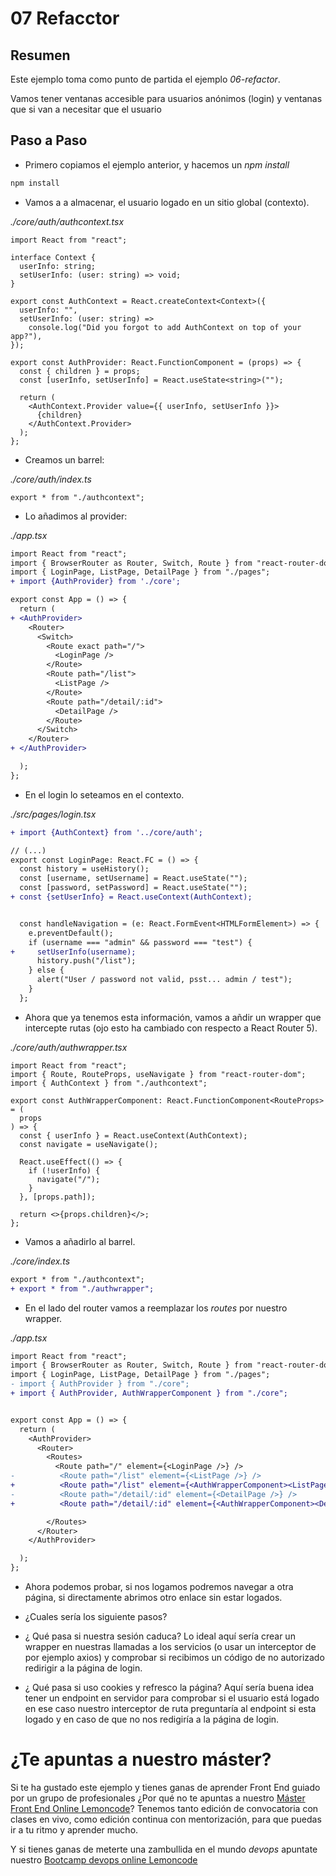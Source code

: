 # 07 Refacctor

## Resumen

Este ejemplo toma como punto de partida el ejemplo _06-refactor_.

Vamos tener ventanas accesible para usuarios anónimos (login) y ventanas
que si van a necesitar que el usuario

## Paso a Paso

- Primero copiamos el ejemplo anterior, y hacemos un _npm install_

```bash
npm install
```

- Vamos a a almacenar, el usuario logado en un sitio global (contexto).

_./core/auth/authcontext.tsx_

```tsx
import React from "react";

interface Context {
  userInfo: string;
  setUserInfo: (user: string) => void;
}

export const AuthContext = React.createContext<Context>({
  userInfo: "",
  setUserInfo: (user: string) =>
    console.log("Did you forgot to add AuthContext on top of your app?"),
});

export const AuthProvider: React.FunctionComponent = (props) => {
  const { children } = props;
  const [userInfo, setUserInfo] = React.useState<string>("");

  return (
    <AuthContext.Provider value={{ userInfo, setUserInfo }}>
      {children}
    </AuthContext.Provider>
  );
};
```

- Creamos un barrel:

_./core/auth/index.ts_

```tsx
export * from "./authcontext";
```

- Lo añadimos al provider:

_./app.tsx_

```diff
import React from "react";
import { BrowserRouter as Router, Switch, Route } from "react-router-dom";
import { LoginPage, ListPage, DetailPage } from "./pages";
+ import {AuthProvider} from './core';

export const App = () => {
  return (
+ <AuthProvider>
    <Router>
      <Switch>
        <Route exact path="/">
          <LoginPage />
        </Route>
        <Route path="/list">
          <ListPage />
        </Route>
        <Route path="/detail/:id">
          <DetailPage />
        </Route>
      </Switch>
    </Router>
+ </AuthProvider>

  );
};
```

- En el login lo seteamos en el contexto.

_./src/pages/login.tsx_

```diff
+ import {AuthContext} from '../core/auth';

// (...)
export const LoginPage: React.FC = () => {
  const history = useHistory();
  const [username, setUsername] = React.useState("");
  const [password, setPassword] = React.useState("");
+ const {setUserInfo} = React.useContext(AuthContext);


  const handleNavigation = (e: React.FormEvent<HTMLFormElement>) => {
    e.preventDefault();
    if (username === "admin" && password === "test") {
+     setUserInfo(username);
      history.push("/list");
    } else {
      alert("User / password not valid, psst... admin / test");
    }
  };
```

- Ahora que ya tenemos esta información, vamos a añdir un wrapper que intercepte rutas
  (ojo esto ha cambiado con respecto a React Router 5).

_./core/auth/authwrapper.tsx_

```tsx
import React from "react";
import { Route, RouteProps, useNavigate } from "react-router-dom";
import { AuthContext } from "./authcontext";

export const AuthWrapperComponent: React.FunctionComponent<RouteProps> = (
  props
) => {
  const { userInfo } = React.useContext(AuthContext);
  const navigate = useNavigate();

  React.useEffect(() => {
    if (!userInfo) {
      navigate("/");
    }
  }, [props.path]);

  return <>{props.children}</>;
};
```

- Vamos a añadirlo al barrel.

_./core/index.ts_

```diff
export * from "./authcontext";
+ export * from "./authwrapper";
```

- En el lado del router vamos a reemplazar los _routes_ por nuestro wrapper.

_./app.tsx_

```diff
import React from "react";
import { BrowserRouter as Router, Switch, Route } from "react-router-dom";
import { LoginPage, ListPage, DetailPage } from "./pages";
- import { AuthProvider } from "./core";
+ import { AuthProvider, AuthWrapperComponent } from "./core";


export const App = () => {
  return (
    <AuthProvider>
      <Router>
        <Routes>
          <Route path="/" element={<LoginPage />} />
-          <Route path="/list" element={<ListPage />} />
+          <Route path="/list" element={<AuthWrapperComponent><ListPage /></AuthWrapperComponent>} />
-          <Route path="/detail/:id" element={<DetailPage />} />
+          <Route path="/detail/:id" element={<AuthWrapperComponent><DetailPage /></AuthWrapperComponent/>} />

        </Routes>
      </Router>
    </AuthProvider>

  );
};
```

- Ahora podemos probar, si nos logamos podremos navegar a otra página, si directamente abrimos otro enlace
  sin estar logados.

- ¿Cuales sería los siguiente pasos?

- ¿ Qué pasa si nuestra sesión caduca? Lo ideal aquí sería crear un wrapper en nuestras llamadas a los servicios
  (o usar un interceptor de por ejemplo axios) y comprobar si recibimos un código de no autorizado redirigir a la
  página de login.

- ¿ Qué pasa si uso cookies y refresco la página? Aquí sería buena idea tener un endpoint en servidor
  para comprobar si el usuario está logado en ese caso nuestro interceptor de ruta preguntaría al endpoint si
  esta logado y en caso de que no nos redigiría a la página de login.

# ¿Te apuntas a nuestro máster?

Si te ha gustado este ejemplo y tienes ganas de aprender Front End
guiado por un grupo de profesionales ¿Por qué no te apuntas a
nuestro [Máster Front End Online Lemoncode](https://lemoncode.net/master-frontend#inicio-banner)? Tenemos tanto edición de convocatoria
con clases en vivo, como edición continua con mentorización, para
que puedas ir a tu ritmo y aprender mucho.

Y si tienes ganas de meterte una zambullida en el mundo _devops_
apuntate nuestro [Bootcamp devops online Lemoncode](https://lemoncode.net/bootcamp-devops#bootcamp-devops/inicio)
